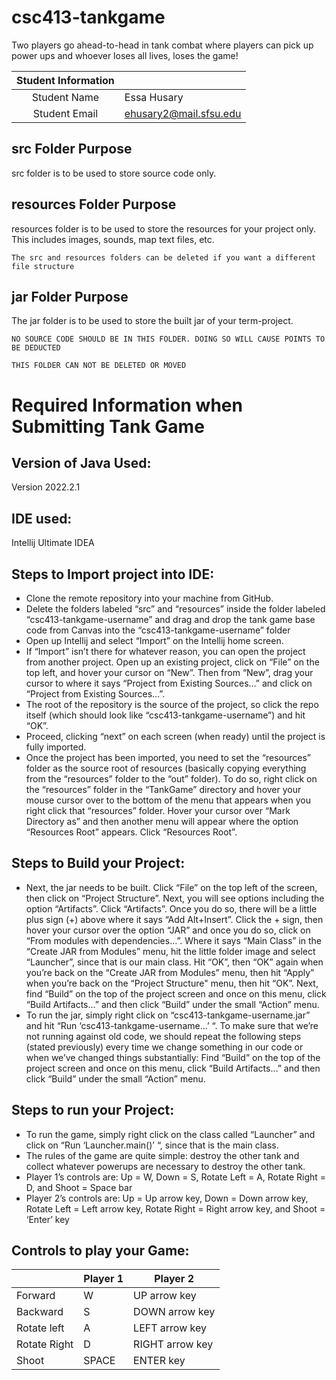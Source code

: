 # csc413-tankgame

Two players go ahead-to-head in tank combat where players can pick up power ups and whoever loses all lives, loses the game!

| Student Information |                |
|:-------------------:|----------------|
|  Student Name       |   Essa Husary    |
|  Student Email      |   ehusary2@mail.sfsu.edu   |

## src Folder Purpose 
src folder is to be used to store source code only.

## resources Folder Purpose 
resources folder is to be used to store the resources for your project only. This includes images, sounds, map text files, etc.

`The src and resources folders can be deleted if you want a different file structure`

## jar Folder Purpose 
The jar folder is to be used to store the built jar of your term-project.

`NO SOURCE CODE SHOULD BE IN THIS FOLDER. DOING SO WILL CAUSE POINTS TO BE DEDUCTED`

`THIS FOLDER CAN NOT BE DELETED OR MOVED`

# Required Information when Submitting Tank Game

## Version of Java Used:

Version 2022.2.1

## IDE used: 

Intellij Ultimate IDEA

## Steps to Import project into IDE:

- Clone the remote repository into your machine from GitHub.
- Delete the folders labeled “src” and “resources” inside the folder labeled “csc413-tankgame-username” and drag and drop the tank game base code from Canvas into the “csc413-tankgame-username” folder
- Open up Intellij and select “Import” on the Intellij home screen.
- If “Import” isn’t there for whatever reason, you can open the project from another project. Open up an existing project, click on “File” on the top left, and hover your cursor on “New”. Then from “New”, drag your cursor to where it says “Project from Existing Sources…” and click on “Project from Existing Sources…”.
- The root of the repository is the source of the project, so click the repo itself (which should look like “csc413-tankgame-username”) and hit “OK”.
- Proceed, clicking “next” on each screen (when ready) until the project is fully imported.
- Once the project has been imported, you need to set the “resources” folder as the source root of resources (basically copying everything from the “resources” folder to the “out” folder). To do so, right click on the “resources” folder in the “TankGame” directory and hover your mouse cursor over to the bottom of the menu that appears when you right click that “resources” folder. Hover your cursor over “Mark Directory as” and then another menu will appear where the option “Resources Root” appears. Click “Resources Root”.



## Steps to Build your Project:

- Next, the jar needs to be built. Click “File” on the top left of the screen, then click on “Project Structure”. Next, you will see options including the option “Artifacts”. Click “Artifacts”. Once you do so, there will be a little plus sign (+) above where it says “Add  Alt+Insert”. Click the + sign, then hover your cursor over the option “JAR” and once you do so, click on “From modules with dependencies…”. Where it says “Main Class” in the “Create JAR from Modules” menu, hit the little folder image and select “Launcher”, since that is our main class. Hit “OK”, then “OK” again when you’re back on the “Create JAR from Modules” menu, then hit “Apply” when you’re back on the “Project Structure" menu, then hit “OK”. Next, find “Build” on the top of the project screen and once on this menu, click “Build Artifacts…” and then click “Build” under the small “Action” menu.
- To run the jar, simply right click on “csc413-tankgame-username.jar” and hit “Run ‘csc413-tankgame-username…’ “. To make sure that we’re not running against old code, we should repeat the following steps (stated previously) every time we change something in our code or when we’ve changed things substantially: Find “Build” on the top of the project screen and once on this menu, click “Build Artifacts…” and then click “Build” under the small “Action” menu.


 
## Steps to run your Project:

- To run the game, simply right click on the class called “Launcher” and click on “Run ‘Launcher.main()’ “, since that is the main class.
- The rules of the game are quite simple: destroy the other tank and collect whatever powerups are necessary to destroy the other tank.
- Player 1’s controls are: Up = W, Down = S, Rotate Left = A, Rotate Right = D, and Shoot = Space bar
- Player 2’s controls are: Up = Up arrow key, Down = Down arrow key, Rotate Left = Left arrow key, Rotate Right = Right arrow key, and Shoot = ‘Enter’ key


## Controls to play your Game:

|               | Player 1 | Player 2 |
|---------------|----------|---------------------|
|  Forward      |    W     |   UP arrow key      |
|  Backward     |    S     |   DOWN arrow key    |
|  Rotate left  |    A     |   LEFT arrow key    |
|  Rotate Right |    D     |   RIGHT arrow key   |
|  Shoot        |  SPACE   |   ENTER key         |

<!-- you may add more controls if you need to. -->
